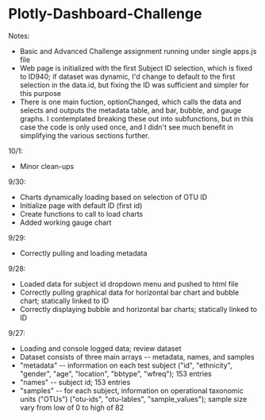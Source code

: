 # Plotly-Dashboard-Challenge


Notes:
- Basic and Advanced Challenge assignment running under single apps.js file
- Web page is initialized with the first Subject ID selection, which is fixed to ID940; if dataset was dynamic, I'd change to default to the first selection in the data.id, but fixing the ID was sufficient and simpler for this purpose
- There is one main fuction, optionChanged, which calls the data and selects and outputs the metadata table, and bar, bubble, and gauge graphs.  I contemplated breaking these out into subfunctions, but in this case the code is only used once, and I didn't see much benefit in simplifying the various sections further.  


10/1:
- Minor clean-ups

9/30:
- Charts dynamically loading based on selection of OTU ID
- Initialize page with default ID (first id)
- Create functions to call to load charts
- Added working gauge chart

9/29:
- Correctly pulling and loading metadata

9/28:
- Loaded data for subject id dropdown menu and pushed to html file
- Correctly pulling graphical data for horizontal bar chart and bubble chart; statically linked to ID
- Correctly displaying bubble and horizontal bar charts; statically linked to ID

9/27:
- Loading and console logged data; review dataset
- Dataset consists of three main arrays -- metadata, names, and samples
- "metadata" -- inforrmation on each test subject ("id", "ethnicity", "gender", "age", "location", "bbtype", "wfreq"); 153 entries
- "names" -- subject id; 153 entries
- "samples" -- for each subject, information on operational taxonomic units ("OTUs") ("otu-ids", "otu-lables", "sample_values"); sample size vary from low of 0 to high of 82

